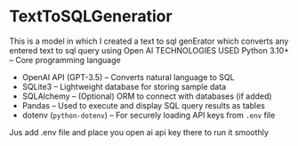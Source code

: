 # TextToSQLGeneratior
This is a model in which I created a text to sql genErator which converts any entered text to sql query using Open AI 
TECHNOLOGIES USED
Python 3.10+ – Core programming language
- OpenAI API (GPT-3.5) – Converts natural language to SQL
- SQLite3 – Lightweight database for storing sample data
- SQLAlchemy – (Optional) ORM to connect with databases (if added)
- Pandas – Used to execute and display SQL query results as tables
- dotenv (`python-dotenv`) – For securely loading API keys from `.env` file

Jus add .env file and place you open ai api key there to run it smoothly

